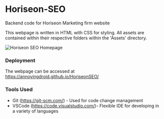 # Horiseon-SEO
Backend code for Horiseon Marketing firm website

This webpage is written in HTML with CSS for styling. All assets are contained within their respective folders within the 'Assets' directory.

![Horiseon SEO Homepage](https://github.com/annoyingdroid/HoriseonSEO/Screenshot.png?raw=true)

### Deployment
The webpage can be accessed at https://annoyingdroid.github.io/HoriseonSEO/

### Tools Used
* Git (https://git-scm.com/) - Used for code change management
* VSCode (https://code.visualstudio.com/)- Flexible IDE for developing in a variety of languages

